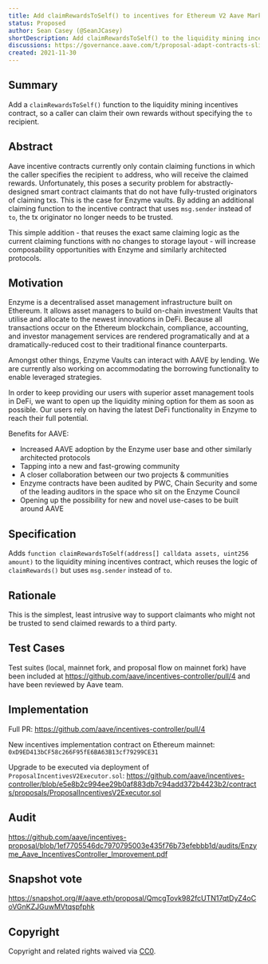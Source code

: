 ```yaml
---
title: Add claimRewardsToSelf() to incentives for Ethereum V2 Aave Market
status: Proposed
author: Sean Casey (@SeanJCasey)
shortDescription: Add claimRewardsToSelf() to the liquidity mining incentives contract for Ethereum V2 Aave Market
discussions: https://governance.aave.com/t/proposal-adapt-contracts-slightly-to-improve-defi-composability/4125
created: 2021-11-30
---
```


## Summary

Add a `claimRewardsToSelf()` function to the liquidity mining incentives contract, so a caller can claim their own rewards without specifying the `to` recipient.

## Abstract

Aave incentive contracts currently only contain claiming functions in which the caller specifies the recipient `to` address, who will receive the claimed rewards. Unfortunately, this poses a security problem for abstractly-designed smart contract claimants that do not have fully-trusted originators of claiming txs. This is the case for Enzyme vaults. By adding an additional claiming function to the incentive contract that uses `msg.sender` instead of `to`, the tx originator no longer needs to be trusted.

This simple addition - that reuses the exact same claiming logic as the current claiming functions with no changes to storage layout - will increase composability opportunities with Enzyme and similarly architected protocols.

## Motivation

Enzyme is a decentralised asset management infrastructure built on Ethereum. It allows asset managers to build on-chain investment Vaults that utilise and allocate to the newest innovations in DeFi. Because all transactions occur on the Ethereum blockchain, compliance, accounting, and investor management services are rendered programatically and at a dramatically-reduced cost to their traditional finance counterparts.

Amongst other things, Enzyme Vaults can interact with AAVE by lending. We are currently also working on accommodating the borrowing functionality to enable leveraged strategies.

In order to keep providing our users with superior asset management tools in DeFi, we want to open up the liquidity mining option for them as soon as possible. Our users rely on having the latest DeFi functionality in Enzyme to reach their full potential.

Benefits for AAVE:

- Increased AAVE adoption by the Enzyme user base and other similarly architected protocols
- Tapping into a new and fast-growing community
- A closer collaboration between our two projects & communities
- Enzyme contracts have been audited by PWC, Chain Security and some of the leading auditors in the space who sit on the Enzyme Council
- Opening up the possibility for new and novel use-cases to be built around AAVE

## Specification

Adds `function claimRewardsToSelf(address[] calldata assets, uint256 amount)` to the liquidity mining incentives contract, which reuses the logic of `claimRewards()` but uses `msg.sender` instead of `to`.

## Rationale

This is the simplest, least intrusive way to support claimants who might not be trusted to send claimed rewards to a third party.

## Test Cases

Test suites (local, mainnet fork, and proposal flow on mainnet fork) have been included at https://github.com/aave/incentives-controller/pull/4 and have been reviewed by Aave team.

## Implementation

Full PR: https://github.com/aave/incentives-controller/pull/4

New incentives implementation contract on Ethereum mainnet: `0xD9ED413bCF58c266F95fE6BA63B13cf79299CE31`

Upgrade to be executed via deployment of `ProposalIncentivesV2Executor.sol`: https://github.com/aave/incentives-controller/blob/e5e8b2c994ee29b0af883db7c94add372b4423b2/contracts/proposals/ProposalIncentivesV2Executor.sol

## Audit

https://github.com/aave/incentives-proposal/blob/1ef7705546dc7970795003e435f76b73efebbb1d/audits/Enzyme_Aave_IncentivesController_Improvement.pdf

## Snapshot vote

https://snapshot.org/#/aave.eth/proposal/QmcgTovk982fcUTN17qtDyZ4oCoVGnKZJGuwMVtqspfphk

## Copyright

Copyright and related rights waived via [CC0](https://creativecommons.org/publicdomain/zero/1.0/).
